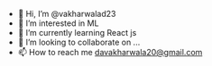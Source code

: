 - 👋 Hi, I’m @vakharwalad23
- 👀 I’m interested in ML
- 🌱 I’m currently learning React js
- 💞️ I’m looking to collaborate on ...
- 📫 How to reach me davakharwala20@gmail.com

<!---
vakharwalad23/vakharwalad23 is a ✨ special ✨ repository because its `README.md` (this file) appears on your GitHub profile.
You can click the Preview link to take a look at your changes.
--->
